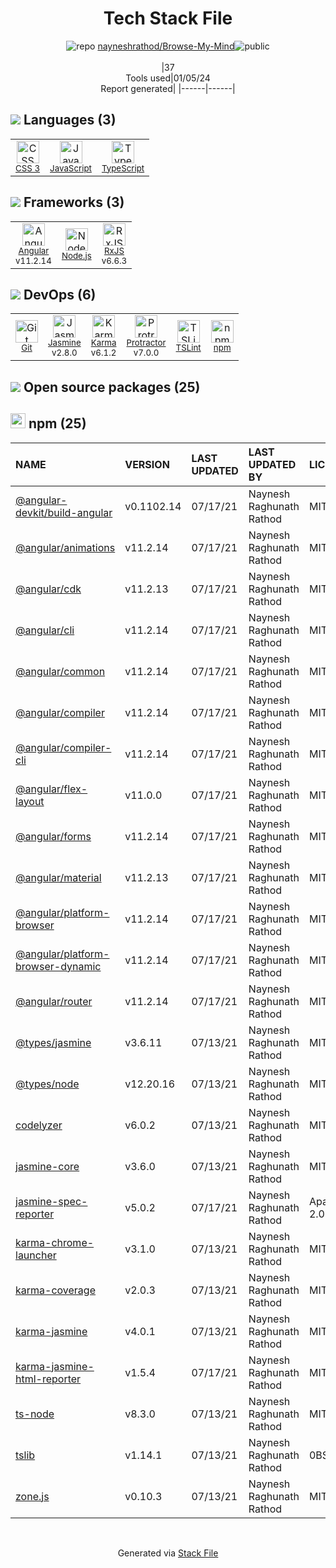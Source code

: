 <!--
&lt;--- Readme.md Snippet without images Start ---&gt;
## Tech Stack
nayneshrathod/Browse-My-Mind is built on the following main stack:

- [Jasmine](http://jasmine.github.io/) – Javascript Testing Framework
- [Node.js](http://nodejs.org/) – Frameworks (Full Stack)
- [JavaScript](https://developer.mozilla.org/en-US/docs/Web/JavaScript) – Languages
- [Karma](http://karma-runner.github.io/) – Browser Testing
- [TypeScript](http://www.typescriptlang.org) – Languages
- [Protractor](http://angular.github.io/protractor) – Javascript Testing Framework
- [RxJS](http://reactivex.io/rxjs/) – Concurrency Frameworks
- [Angular](https://angular.io) – Javascript MVC Frameworks
- [TSLint](https://github.com/palantir/tslint) – Code Review

Full tech stack [here](/techstack.md)

&lt;--- Readme.md Snippet without images End ---&gt;

&lt;--- Readme.md Snippet with images Start ---&gt;
## Tech Stack
nayneshrathod/Browse-My-Mind is built on the following main stack:

- <img width='25' height='25' src='https://img.stackshare.io/service/831/7c0b595409af531b9cdeb07f8c513e8b.png' alt='Jasmine'/> [Jasmine](http://jasmine.github.io/) – Javascript Testing Framework
- <img width='25' height='25' src='https://img.stackshare.io/service/1011/n1JRsFeB_400x400.png' alt='Node.js'/> [Node.js](http://nodejs.org/) – Frameworks (Full Stack)
- <img width='25' height='25' src='https://img.stackshare.io/service/1209/javascript.jpeg' alt='JavaScript'/> [JavaScript](https://developer.mozilla.org/en-US/docs/Web/JavaScript) – Languages
- <img width='25' height='25' src='https://img.stackshare.io/service/1420/TidYGd6a.png' alt='Karma'/> [Karma](http://karma-runner.github.io/) – Browser Testing
- <img width='25' height='25' src='https://img.stackshare.io/service/1612/bynNY5dJ.jpg' alt='TypeScript'/> [TypeScript](http://www.typescriptlang.org) – Languages
- <img width='25' height='25' src='https://img.stackshare.io/service/1754/protractor-logo1.png' alt='Protractor'/> [Protractor](http://angular.github.io/protractor) – Javascript Testing Framework
- <img width='25' height='25' src='https://img.stackshare.io/service/1796/984368.png' alt='RxJS'/> [RxJS](http://reactivex.io/rxjs/) – Concurrency Frameworks
- <img width='25' height='25' src='https://img.stackshare.io/service/3745/cb8U-gL6_400x400.jpg' alt='Angular'/> [Angular](https://angular.io) – Javascript MVC Frameworks
- <img width='25' height='25' src='https://img.stackshare.io/service/5561/303157.png' alt='TSLint'/> [TSLint](https://github.com/palantir/tslint) – Code Review

Full tech stack [here](/techstack.md)

&lt;--- Readme.md Snippet with images End ---&gt;
-->
<div align="center">

# Tech Stack File
![](https://img.stackshare.io/repo.svg "repo") [nayneshrathod/Browse-My-Mind](https://github.com/nayneshrathod/Browse-My-Mind)![](https://img.stackshare.io/public_badge.svg "public")
<br/><br/>
|37<br/>Tools used|01/05/24 <br/>Report generated|
|------|------|
</div>

## <img src='https://img.stackshare.io/languages.svg'/> Languages (3)
<table><tr>
  <td align='center'>
  <img width='36' height='36' src='https://img.stackshare.io/service/6727/css.png' alt='CSS 3'>
  <br>
  <sub><a href="https://developer.mozilla.org/en-US/docs/Web/CSS/CSS3">CSS 3</a></sub>
  <br>
  <sub></sub>
</td>

<td align='center'>
  <img width='36' height='36' src='https://img.stackshare.io/service/1209/javascript.jpeg' alt='JavaScript'>
  <br>
  <sub><a href="https://developer.mozilla.org/en-US/docs/Web/JavaScript">JavaScript</a></sub>
  <br>
  <sub></sub>
</td>

<td align='center'>
  <img width='36' height='36' src='https://img.stackshare.io/service/1612/bynNY5dJ.jpg' alt='TypeScript'>
  <br>
  <sub><a href="http://www.typescriptlang.org">TypeScript</a></sub>
  <br>
  <sub></sub>
</td>

</tr>
</table>

## <img src='https://img.stackshare.io/frameworks.svg'/> Frameworks (3)
<table><tr>
  <td align='center'>
  <img width='36' height='36' src='https://img.stackshare.io/service/3745/cb8U-gL6_400x400.jpg' alt='Angular'>
  <br>
  <sub><a href="https://angular.io">Angular</a></sub>
  <br>
  <sub>v11.2.14</sub>
</td>

<td align='center'>
  <img width='36' height='36' src='https://img.stackshare.io/service/1011/n1JRsFeB_400x400.png' alt='Node.js'>
  <br>
  <sub><a href="http://nodejs.org/">Node.js</a></sub>
  <br>
  <sub></sub>
</td>

<td align='center'>
  <img width='36' height='36' src='https://img.stackshare.io/service/1796/984368.png' alt='RxJS'>
  <br>
  <sub><a href="http://reactivex.io/rxjs/">RxJS</a></sub>
  <br>
  <sub>v6.6.3</sub>
</td>

</tr>
</table>

## <img src='https://img.stackshare.io/devops.svg'/> DevOps (6)
<table><tr>
  <td align='center'>
  <img width='36' height='36' src='https://img.stackshare.io/service/1046/git.png' alt='Git'>
  <br>
  <sub><a href="http://git-scm.com/">Git</a></sub>
  <br>
  <sub></sub>
</td>

<td align='center'>
  <img width='36' height='36' src='https://img.stackshare.io/service/831/7c0b595409af531b9cdeb07f8c513e8b.png' alt='Jasmine'>
  <br>
  <sub><a href="http://jasmine.github.io/">Jasmine</a></sub>
  <br>
  <sub>v2.8.0</sub>
</td>

<td align='center'>
  <img width='36' height='36' src='https://img.stackshare.io/service/1420/TidYGd6a.png' alt='Karma'>
  <br>
  <sub><a href="http://karma-runner.github.io/">Karma</a></sub>
  <br>
  <sub>v6.1.2</sub>
</td>

<td align='center'>
  <img width='36' height='36' src='https://img.stackshare.io/service/1754/protractor-logo1.png' alt='Protractor'>
  <br>
  <sub><a href="http://angular.github.io/protractor">Protractor</a></sub>
  <br>
  <sub>v7.0.0</sub>
</td>

<td align='center'>
  <img width='36' height='36' src='https://img.stackshare.io/service/5561/303157.png' alt='TSLint'>
  <br>
  <sub><a href="https://github.com/palantir/tslint">TSLint</a></sub>
  <br>
  <sub></sub>
</td>

<td align='center'>
  <img width='36' height='36' src='https://img.stackshare.io/service/1120/lejvzrnlpb308aftn31u.png' alt='npm'>
  <br>
  <sub><a href="https://www.npmjs.com/">npm</a></sub>
  <br>
  <sub></sub>
</td>

</tr>
</table>


## <img src='https://img.stackshare.io/group.svg' /> Open source packages (25)</h2>

## <img width='24' height='24' src='https://img.stackshare.io/service/1120/lejvzrnlpb308aftn31u.png'/> npm (25)

|NAME|VERSION|LAST UPDATED|LAST UPDATED BY|LICENSE|VULNERABILITIES|
|:------|:------|:------|:------|:------|:------|
|[@angular-devkit/build-angular](https://www.npmjs.com/@angular-devkit/build-angular)|v0.1102.14|07/17/21|Naynesh Raghunath Rathod |MIT|N/A|
|[@angular/animations](https://www.npmjs.com/@angular/animations)|v11.2.14|07/17/21|Naynesh Raghunath Rathod |MIT|N/A|
|[@angular/cdk](https://www.npmjs.com/@angular/cdk)|v11.2.13|07/17/21|Naynesh Raghunath Rathod |MIT|N/A|
|[@angular/cli](https://www.npmjs.com/@angular/cli)|v11.2.14|07/17/21|Naynesh Raghunath Rathod |MIT|N/A|
|[@angular/common](https://www.npmjs.com/@angular/common)|v11.2.14|07/17/21|Naynesh Raghunath Rathod |MIT|N/A|
|[@angular/compiler](https://www.npmjs.com/@angular/compiler)|v11.2.14|07/17/21|Naynesh Raghunath Rathod |MIT|N/A|
|[@angular/compiler-cli](https://www.npmjs.com/@angular/compiler-cli)|v11.2.14|07/17/21|Naynesh Raghunath Rathod |MIT|N/A|
|[@angular/flex-layout](https://www.npmjs.com/@angular/flex-layout)|v11.0.0|07/17/21|Naynesh Raghunath Rathod |MIT|N/A|
|[@angular/forms](https://www.npmjs.com/@angular/forms)|v11.2.14|07/17/21|Naynesh Raghunath Rathod |MIT|N/A|
|[@angular/material](https://www.npmjs.com/@angular/material)|v11.2.13|07/17/21|Naynesh Raghunath Rathod |MIT|N/A|
|[@angular/platform-browser](https://www.npmjs.com/@angular/platform-browser)|v11.2.14|07/17/21|Naynesh Raghunath Rathod |MIT|N/A|
|[@angular/platform-browser-dynamic](https://www.npmjs.com/@angular/platform-browser-dynamic)|v11.2.14|07/17/21|Naynesh Raghunath Rathod |MIT|N/A|
|[@angular/router](https://www.npmjs.com/@angular/router)|v11.2.14|07/17/21|Naynesh Raghunath Rathod |MIT|N/A|
|[@types/jasmine](https://www.npmjs.com/@types/jasmine)|v3.6.11|07/13/21|Naynesh Raghunath Rathod |MIT|N/A|
|[@types/node](https://www.npmjs.com/@types/node)|v12.20.16|07/13/21|Naynesh Raghunath Rathod |MIT|N/A|
|[codelyzer](https://www.npmjs.com/codelyzer)|v6.0.2|07/13/21|Naynesh Raghunath Rathod |MIT|N/A|
|[jasmine-core](https://www.npmjs.com/jasmine-core)|v3.6.0|07/13/21|Naynesh Raghunath Rathod |MIT|N/A|
|[jasmine-spec-reporter](https://www.npmjs.com/jasmine-spec-reporter)|v5.0.2|07/17/21|Naynesh Raghunath Rathod |Apache-2.0|N/A|
|[karma-chrome-launcher](https://www.npmjs.com/karma-chrome-launcher)|v3.1.0|07/13/21|Naynesh Raghunath Rathod |MIT|N/A|
|[karma-coverage](https://www.npmjs.com/karma-coverage)|v2.0.3|07/13/21|Naynesh Raghunath Rathod |MIT|N/A|
|[karma-jasmine](https://www.npmjs.com/karma-jasmine)|v4.0.1|07/13/21|Naynesh Raghunath Rathod |MIT|N/A|
|[karma-jasmine-html-reporter](https://www.npmjs.com/karma-jasmine-html-reporter)|v1.5.4|07/17/21|Naynesh Raghunath Rathod |MIT|N/A|
|[ts-node](https://www.npmjs.com/ts-node)|v8.3.0|07/13/21|Naynesh Raghunath Rathod |MIT|N/A|
|[tslib](https://www.npmjs.com/tslib)|v1.14.1|07/13/21|Naynesh Raghunath Rathod |0BSD|N/A|
|[zone.js](https://www.npmjs.com/zone.js)|v0.10.3|07/13/21|Naynesh Raghunath Rathod |MIT|N/A|

<br/>
<div align='center'>

Generated via [Stack File](https://github.com/marketplace/stack-file)
